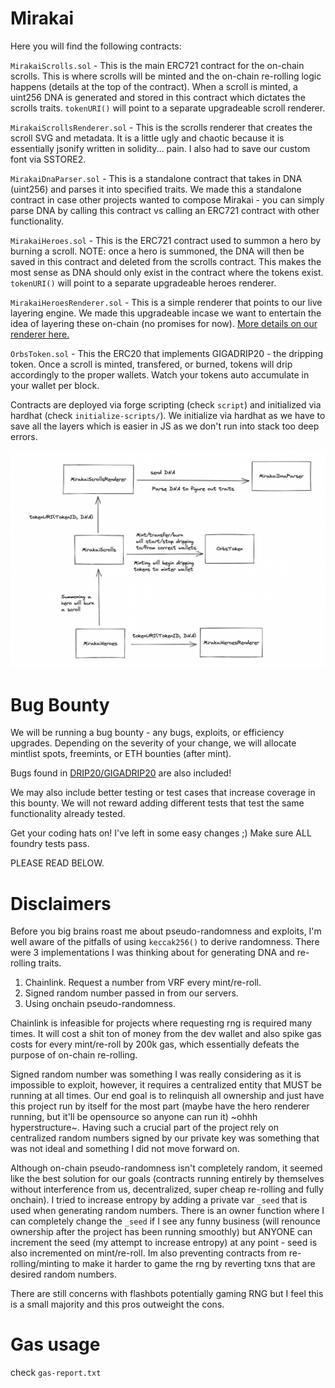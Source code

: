 # Mirakai

Here you will find the following contracts:

`MirakaiScrolls.sol` - This is the main ERC721 contract for the on-chain scrolls. This is where scrolls will be minted and the on-chain re-rolling logic happens (details at the top of the contract). When a scroll is minted, a uint256 DNA is generated and stored in this contract which dictates the scrolls traits. `tokenURI()` will point to a separate upgradeable scroll renderer.

`MirakaiScrollsRenderer.sol` - This is the scrolls renderer that creates the scroll SVG and metadata. It is a little ugly and chaotic because it is essentially jsonify written in solidity... pain. I also had to save our custom font via SSTORE2.

`MirakaiDnaParser.sol` - This is a standalone contract that takes in DNA (uint256) and parses it into specified traits. We made this a standalone contract in case other projects wanted to compose Mirakai - you can simply parse DNA by calling this contract vs calling an ERC721 contract with other functionality.

`MirakaiHeroes.sol` - This is the ERC721 contract used to summon a hero by burning a scroll. NOTE: once a hero is summoned, the DNA will then be saved in this contract and deleted from the scrolls contract. This makes the most sense as DNA should only exist in the contract where the tokens exist. `tokenURI()` will point to a separate upgradeable heroes renderer.

`MirakaiHeroesRenderer.sol` - This is a simple renderer that points to our live layering engine. We made this upgradeable incase we want to entertain the idea of layering these on-chain (no promises for now). [More details on our renderer here.](https://pitch.com/public/dccab607-98fe-4e8d-81b3-a250d01fdbb8/d0979f30-a155-4e91-bcf2-1d7c93c6b690)

`OrbsToken.sol` - This the ERC20 that implements GIGADRIP20 - the dripping token. Once a scroll is minted, transfered, or burned, tokens will drip accordingly to the proper wallets. Watch your tokens auto accumulate in your wallet per block.

Contracts are deployed via forge scripting (check `script`) and initialized via hardhat (check `initialize-scripts/`). We initialize via hardhat as we have to save all the layers which is easier in JS as we don't run into stack too deep errors.

![Basic Flow](./flow.png "Basic flow")


# Bug Bounty

We will be running a bug bounty - any bugs, exploits, or efficiency upgrades. Depending on the severity of your change, we will allocate mintlist spots, freemints, or ETH bounties (after mint).

Bugs found in [DRIP20/GIGADRIP20](https://github.com/0xBeans/DRIP20) are also included!

We may also include better testing or test cases that increase coverage in this bounty. We will not reward adding different tests that test the same functionality already tested.

Get your coding hats on! I've left in some easy changes ;) Make sure ALL foundry tests pass.

PLEASE READ BELOW.


# Disclaimers

Before you big brains roast me about pseudo-randomness and exploits, I'm well aware of the pitfalls of using `keccak256()` to derive randomness. There were 3 implementations I was thinking about for generating DNA and re-rolling traits.

1. Chainlink. Request a number from VRF every mint/re-roll.
2. Signed random number passed in from our servers.
3. Using onchain pseudo-randomness.

Chainlink is infeasible for projects where requesting rng is required many times. It will cost a shit ton of money from the dev wallet and also spike gas costs for every mint/re-roll by 200k gas, which essentially defeats the purpose of on-chain re-rolling. 

Signed random number was something I was really considering as it is impossible to exploit, however, it requires a centralized entity that MUST be running at all times. Our end goal is to relinquish all ownership and just have this project run by itself for the most part (maybe have the hero renderer running, but it'll be opensource so anyone can run it) ~ohhh hyperstructure~. Having such a crucial part of the project rely on centralized random numbers signed by our private key was something that was not ideal and something I did not move forward on.

Although on-chain pseudo-randomness isn't completely random, it seemed like the best solution for our goals (contracts running entirely by themselves without interference from us, decentralized, super cheap re-rolling and fully onchain). I tried to increase entropy by adding a private var `_seed` that is used when generating random numbers. There is an owner function where I can completely change the `_seed` if I see any funny business (will renounce ownership after the project has been running smoothly) but ANYONE can increment the seed (my attempt to increase entropy) at any point -  seed is also incremented on mint/re-roll. Im also preventing contracts from re-rolling/minting to make it harder to game the rng by reverting txns that are desired random numbers. 

There are still concerns with flashbots potentially gaming RNG but I feel this is a small majority and this pros outweight the cons.

# Gas usage

check `gas-report.txt`

